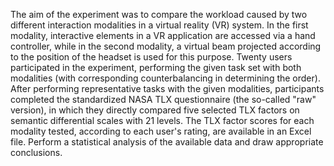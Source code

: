 The aim of the experiment was to compare the workload caused by two different interaction modalities in a virtual reality 
(VR) system. In the first modality, interactive elements in a VR application are accessed via a hand controller, while in 
the second modality, a virtual beam projected according to the position of the headset is used for this purpose. Twenty 
users participated in the experiment, performing the given task set with both modalities (with corresponding counterbalancing 
in determining the order). After performing representative tasks with the given modalities, participants completed the 
standardized NASA TLX questionnaire (the so-called "raw" version), in which they directly compared five selected TLX factors 
on semantic differential scales with 21 levels. The TLX factor scores for each modality tested, according to each user's 
rating, are available in an Excel file.
Perform a statistical analysis of the available data and draw appropriate conclusions.
